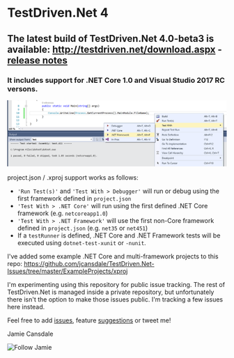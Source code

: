 # TestDriven.Net 4

## The latest build of TestDriven.Net 4.0-beta3 is available: http://testdriven.net/download.aspx - [release notes](https://github.com/jcansdale/TestDriven.Net-Issues/blob/master/ReleaseNotes.md)

### It includes support for .NET Core 1.0 and Visual Studio 2017 RC versons.

![Test With](images/testwith.png)

project.json / .xproj support works as follows:

- `'Run Test(s)'` and `'Test With > Debugger'` will run or debug using the first framework defined in `project.json`
- `'Test With > .NET Core'` will run using the first defined .NET Core framework (e.g. `netcoreapp1.0`) 
- `'Test With > .NET Framework'` will use the first non-Core framework defined in `project.json` (e.g. `net35` or `net451`)
- If a `testRunner` is defined, .NET Core and .NET Framework tests will be executed using `dotnet-test-xunit` or `-nunit`.

I've added some example .NET Core and multi-framework projects to this repo:
https://github.com/jcansdale/TestDriven.Net-Issues/tree/master/ExampleProjects/xproj
 
I'm experimenting using this repository for public issue tracking. The rest of TestDriven.Net is managed inside a private repository, but unfortunately there isn't the option to make those issues public. I'm tracking a few issues here instead.

Feel free to add [issues](https://twitter.com/jcansdale), feature [suggestions](https://twitter.com/jcansdale) or tweet me!

Jamie Cansdale

![Follow Jamie](https://img.shields.io/twitter/follow/jcansdale.svg?style=social)
